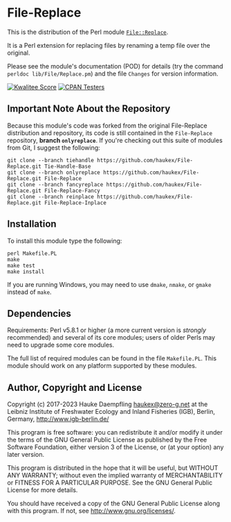 File-Replace
============

This is the distribution of the Perl module
[`File::Replace`](https://metacpan.org/pod/File::Replace).

It is a Perl extension for replacing files by renaming a temp file
over the original.

Please see the module's documentation (POD) for details (try the command
`perldoc lib/File/Replace.pm`) and the file `Changes` for version
information.

[![Kwalitee Score](https://cpants.cpanauthors.org/dist/File-Replace.svg)](https://cpants.cpanauthors.org/dist/File-Replace)
[![CPAN Testers](https://badges.zero-g.net/cpantesters/File-Replace.svg)](http://matrix.cpantesters.org/?dist=File-Replace)

Important Note About the Repository
-----------------------------------

Because this module's code was forked from the original File-Replace
distribution and repository, its code is still contained in the
`File-Replace` repository, **branch `onlyreplace`**. If you're
checking out this suite of modules from Git, I suggest the following:

	git clone --branch tiehandle https://github.com/haukex/File-Replace.git Tie-Handle-Base
	git clone --branch onlyreplace https://github.com/haukex/File-Replace.git File-Replace
	git clone --branch fancyreplace https://github.com/haukex/File-Replace.git File-Replace-Fancy
	git clone --branch reinplace https://github.com/haukex/File-Replace.git File-Replace-Inplace

Installation
------------

To install this module type the following:

	perl Makefile.PL
	make
	make test
	make install

If you are running Windows, you may need to use `dmake`, `nmake`, or `gmake`
instead of `make`.

Dependencies
------------

Requirements: Perl v5.8.1 or higher (a more current version is *strongly*
recommended) and several of its core modules; users of older Perls may need
to upgrade some core modules.

The full list of required modules can be found in the file `Makefile.PL`.
This module should work on any platform supported by these modules.

Author, Copyright and License
-----------------------------

Copyright (c) 2017-2023 Hauke Daempfling <haukex@zero-g.net>
at the Leibniz Institute of Freshwater Ecology and Inland Fisheries (IGB),
Berlin, Germany, <http://www.igb-berlin.de/>

This program is free software: you can redistribute it and/or modify
it under the terms of the GNU General Public License as published by
the Free Software Foundation, either version 3 of the License, or
(at your option) any later version.

This program is distributed in the hope that it will be useful,
but WITHOUT ANY WARRANTY; without even the implied warranty of
MERCHANTABILITY or FITNESS FOR A PARTICULAR PURPOSE. See the
GNU General Public License for more details.

You should have received a copy of the GNU General Public License
along with this program. If not, see <http://www.gnu.org/licenses/>.

